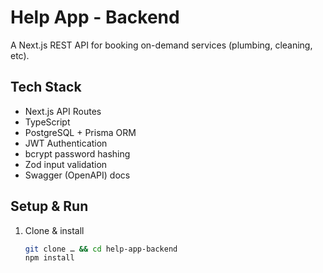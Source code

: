 # Help App - Backend

A Next.js REST API for booking on-demand services (plumbing, cleaning, etc).

## Tech Stack

- Next.js API Routes
- TypeScript
- PostgreSQL + Prisma ORM
- JWT Authentication
- bcrypt password hashing
- Zod input validation
- Swagger (OpenAPI) docs

## Setup & Run

1. Clone & install

   ```bash
   git clone … && cd help-app-backend
   npm install
